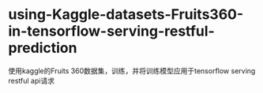 # using-Kaggle-datasets-Fruits360-in-tensorflow-serving-restful-prediction
使用kaggle的Fruits 360数据集，训练，并将训练模型应用于tensorflow serving restful api请求
